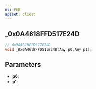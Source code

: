 ```yaml
---
ns: PED
apiset: client
---
```

## _0x0A4618FFD517E24D

```c
// 0x0A4618FFD517E24D
void _0x0A4618FFD517E24D(Any p0,Any p1);
```


## Parameters
* **p0**:
* **p1**:



